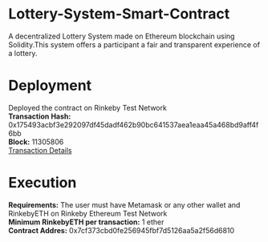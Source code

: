 # Lottery-System-Smart-Contract
A decentralized Lottery System made on Ethereum blockchain using Solidity.This system offers a participant a fair and transparent experience of a lottery.

# Deployment
Deployed the contract on Rinkeby Test Network</br>
**Transaction Hash:** 0x175493acbf3e292097df45dadf462b90bc641537aea1eaa45a468bd9aff4f6bb</br>
**Block:** 11305806</br> 
[Transaction Details](https://rinkeby.etherscan.io/tx/0x175493acbf3e292097df45dadf462b90bc641537aea1eaa45a468bd9aff4f6bb)

# Execution
**Requirements:** The user must have Metamask or any other wallet and RinkebyETH on Rinkeby Ethereum Test Network</br>
**Minimum RinkebyETH per transaction:** 1 ether</br>
**Contract Addres:** 0x7cf373cbd0fe256945fbf7d5126aa5a2f56d6810</br>


